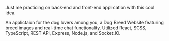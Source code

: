 Just me practicing on back-end and front-end application with this cool idea.

An applictaion for the dog lovers among you, a Dog Breed Website featuring breed images and real-time chat functionality. Utilized React, SCSS, TypeScript, REST API, Express,
Node.js, and Socket.IO.
